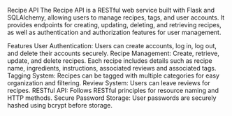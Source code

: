 Recipe API
The Recipe API is a RESTful web service built with Flask and SQLAlchemy, allowing users to manage recipes, tags, and user accounts. It provides endpoints for creating, updating, deleting, and retrieving recipes, as well as authentication and authorization features for user management.

Features
User Authentication: Users can create accounts, log in, log out, and delete their accounts securely.
Recipe Management: Create, retrieve, update, and delete recipes. Each recipe includes details such as recipe name, ingredients, instructions, associated reviews and associated tags.
Tagging System: Recipes can be tagged with multiple categories for easy organization and filtering.
Review System: Users can leave reviews for recipes.
RESTful API: Follows RESTful principles for resource naming and HTTP methods.
Secure Password Storage: User passwords are securely hashed using bcrypt before storage.
